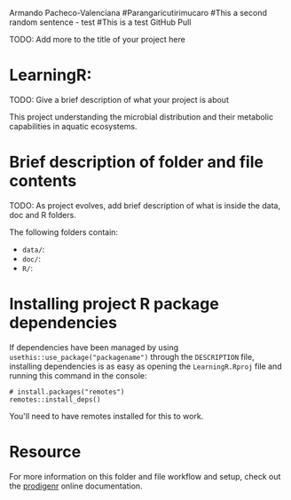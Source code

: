 Armando Pacheco-Valenciana
#Parangaricutirimucaro
#This a second random sentence - test
#This is a test GitHub Pull

TODO: Add more to the title of your project here

# LearningR:

TODO: Give a brief description of what your project is about

This project understanding the microbial distribution and their metabolic capabilities in aquatic ecosystems. 

# Brief description of folder and file contents

TODO: As project evolves, add brief description of what is inside the data, doc and R folders.

The following folders contain:

- `data/`:
- `doc/`:
- `R/`:

# Installing project R package dependencies

If dependencies have been managed by using `usethis::use_package("packagename")`
through the `DESCRIPTION` file, installing dependencies is as easy as opening the
`LearningR.Rproj` file and running this command in the console:

    # install.packages("remotes")
    remotes::install_deps()

You'll need to have remotes installed for this to work.

# Resource

For more information on this folder and file workflow and setup, check
out the [prodigenr](https://rostools.github.io/prodigenr) online
documentation.
